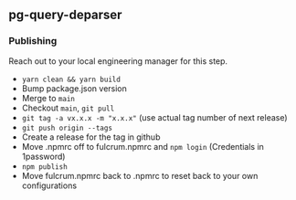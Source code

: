 ## pg-query-deparser

### Publishing
Reach out to your local engineering manager for this step.

- `yarn clean && yarn build`
- Bump package.json version
- Merge to `main`
- Checkout `main`, `git pull`
- `git tag -a vx.x.x -m "x.x.x"` (use actual tag number of next release)
- `git push origin --tags`
- Create a release for the tag in github
- Move .npmrc off to fulcrum.npmrc and `npm login` (Credentials in 1password)
- `npm publish`
- Move fulcrum.npmrc back to .npmrc to reset back to your own configurations